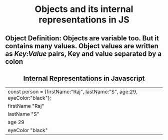 <h1 align="center">Objects and its internal representations in JS</h1></div>
<p align="center">

<h2 align="left">Object Definition: Objects are variable too. But it contains many values. Object values are written as <i>Key:Value</i> pairs, Key and value separated by a colon</h2>
<h2 align="center"><b>Internal Representations in Javascript</b></h2>
<table><tr><td>const person = {firstName:"Raj", lastName:"S", age:29, eyeColor:"black"};</td><td><tr><td>firstName  "Raj"</td></tr><tr><td>lastName  "S" </td></tr><tr><td>age  29</td></tr><tr><td>eyeColor   "black"</td></tr></td></tr></table>



</p>



